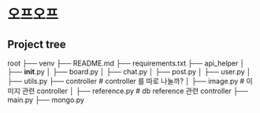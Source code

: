# 오프오프

Project tree
------------
root
├── venv
├── README.md
├── requirements.txt
├── api_helper
│   ├── __init__.py
│   ├── board.py
│   ├── chat.py
│   ├── post.py
│   ├── user.py
│   ├── utils.py
├── controller          # controller 를 따로 나눌까?
│   ├── image.py        # 이미지 관련 controller
│   ├── reference.py    # db reference 관련 controller
├── main.py
├── mongo.py
